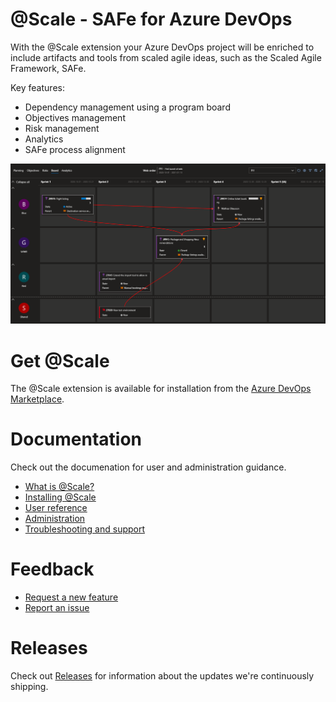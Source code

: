 # @Scale - SAFe for Azure DevOps

With the @Scale extension your Azure DevOps project will be enriched to include artifacts and tools from scaled agile ideas, such as the Scaled Agile Framework, SAFe.

Key features:

* Dependency management using a program board
* Objectives management
* Risk management
* Analytics
* SAFe process alignment

![image.png](/docs/.attachments/image-e128c6b1-1889-4243-9710-31c681ae0f66.png)

# Get @Scale
The @Scale extension is available for installation from the [Azure DevOps Marketplace](https://marketplace.visualstudio.com/items?itemName=solidify.solidify-scale).

# Documentation

Check out the documenation for user and administration guidance.

* [What is @Scale?](docs/What-is-Scale.md)
* [Installing @Scale](docs/Get-started/Installing-Scale.md)
* [User reference](docs/Reference/index.md)
* [Administration](docs/Administration/index.md)
* [Troubleshooting and support](docs/Troubleshooting-and-support.md)

# Feedback
* [Request a new feature](https://github.com/solidify/scale/issues/new?template=feature_request.md)
* [Report an issue](https://github.com/solidify/scale/issues/new?template=bug_report.md)

# Releases
Check out [Releases](https://github.com/solidify/scale/releases) for information about the updates we're continuously shipping.

